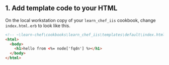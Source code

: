 ## 1. Add template code to your HTML

On the local workstation copy of your `learn_chef_iis` cookbook, change <code class="file-path">index.html.erb</code> to look like this.

```html
<!-- ~\learn-chef\cookbooks\learn_chef_iis\templates\default\index.html.erb -->
<html>
  <body>
    <h1>hello from <%= node['fqdn'] %></h1>
  </body>
</html>
```

